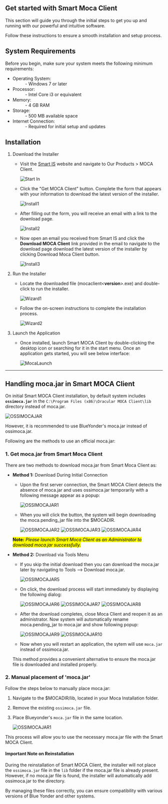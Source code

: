 ## Get started with Smart Moca Client

This section will guide you through the initial steps to get you up and running with our powerful and intuitive software. 

Follow these instructions to ensure a smooth installation and setup process.

## System Requirements

Before you begin, make sure your system meets the following minimum requirements:

- Operating System:
    <dd>- Windows 7 or later</dd>
- Processor:
    <dd>- Intel Core i3 or equivalent
- Memory:
    <dd>- 4 GB RAM</dd>
- Storage:
    <dd>- 500 MB available space</dd>
- Internet Connection: 
    <dd>- Required for initial setup and updates</dd>

## Installation

  1. Download the Installer
       
      - Visit the [Smart IS](https://www.smart-is.com/what-we-do/smart-product/smart-is-moca-client/) website and navigate to Our Products > MOCA Client.
       
        ![Start In](./.attachments/StartIn.png)

      - Click the "Get MOCA Client" button. Complete the form that appears with your information to download the latest version of the installer.

        ![Install1](./.attachments/install1.png)

      - After filling out the form, you will receive an email with a link to the download page.

        ![Install2](./.attachments/install2.png)

      - Now open an email you received from Smart IS and click the **Download MOCA Client** link provided in the email to navigate to the download page download the latest version of the installer by clicking Download Moca Client button.

        ![Install3](./.attachments/install3.png)

  2. Run the Installer
   
      - Locate the downloaded file (mocaclient<**version**>.exe) and double-click to run the installer.

        ![Wizard1](./.attachments/Wizard1.png)

      - Follow the on-screen instructions to complete the installation process.
        
        ![Wizard2](./.attachments/Wizard2.png)
  
  3. Launch the Application
   
      - Once installed, launch Smart MOCA Client by double-clicking the desktop icon or searching for it in the start menu. Once an application gets started, you will see below interface:
  
        ![MocaLaunch](./.attachments/MocaLaunch.png)

---

## Handling moca.jar in Smart MOCA Client

On initial Smart MOCA Client installation, by default system includes **`ossimoca.jar`** in the `C:\Program Files (x86)\Oracular MOCA Client\lib` directory instead of moca.jar. 

  ![OSSIMOCAJAR](./.attachments/mocajar1.png)

However, it is recommended to use BlueYonder's moca.jar instead of ossimoca.jar.

Following are the methods to use an official moca.jar:

### 1. Get moca.jar from Smart Moca Client

There are two methods to download moca.jar from Smart Moca Client as: 

- **Method 1:** Download During Initial Connection

  - Upon the first server connection, the Smart MOCA Client detects the absence of moca.jar and uses ossimoca.jar temporarily with a following message appear as a popup:

    ![OSSIMOCAJAR1](./.attachments/mocajar6.png)

  - When you will click the button, the system will begin downloading the moca.pending_jar file into the $MOCADIR. 

    ![OSSIMOCAJAR2](./.attachments/mocajar7.png)
    ![OSSIMOCAJAR3](./.attachments/mocajar8.png)
    ![OSSIMOCAJAR4](./.attachments/mocajar10.png)

  <mark>**Note:** *Please launch Smart Moca Client as an Administrator to download moca.jar successfully.*</mark>

- **Method 2:** Download via Tools Menu

  - If you skip the initial download then you can download the moca.jar later by navigating to Tools --> Download moca.jar.

    ![OSSIMOCAJAR5](./.attachments/mocajar3.png)

  - On click, the download process will start immediately by displaying the following dialog:

    ![OSSIMOCAJAR6](./.attachments/mocajar7.png)
    ![OSSIMOCAJAR7](./.attachments/mocajar8.png)
    ![OSSIMOCAJAR8](./.attachments/mocajar10.png)

  - After the download completes, close Moca Client and reopen it as an administrator. Now system will automatically rename moca.pending_jar to moca.jar and show following popup:

    ![OSSIMOCAJAR9](./.attachments/mocajar11.png)
    ![OSSIMOCAJAR10](./.attachments/mocajar12.png)

  - Now when you will restart an application, the sytem will use `moca.jar` instead of ossimoca.jar.

  This method provides a convenient alternative to ensure the moca.jar file is downloaded and installed properly.

### 2. Manual placement of 'moca.jar'

Follow the steps below to manually place moca.jar:

1. Navigate to the $MOCADIR/lib, located in your Moca Installation folder.
2. Remove the existing `ossimoca.jar` file.
3. Place Blueyonder's `moca.jar` file in the same location.

    ![OSSIMOCAJAR1](./.attachments/mocajar2.png)

This process will allow you to use the necessary moca.jar file with the Smart MOCA Client.

#### **Important Note on Reinstallation**

During the reinstallation of Smart MOCA Client, the installer will not place the `ossimoca.jar` file in the `lib` folder if the moca.jar file is already present. However, if no moca.jar file is found, the installer will automatically add ossimoca.jar to the directory.

By managing these files correctly, you can ensure compatibility with various versions of Blue Yonder and other systems.












